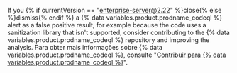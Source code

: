 If you {% if currentVersion == "enterprise-server@2.22" %}close{% else %}dismiss{% endif %} a {% data variables.product.prodname_codeql %} alert as a false positive result, for example because the code uses a sanitization library that isn't supported, consider contributing to the {% data variables.product.prodname_codeql %} repository and improving the analysis. Para obter mais informações sobre {% data variables.product.prodname_codeql %}, consulte "[Contribuir para {% data variables.product.prodname_codeql %}](https://github.com/github/codeql/blob/main/CONTRIBUTING.md)".

